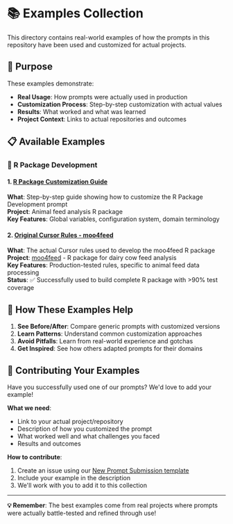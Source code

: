 # 📚 Examples Collection

This directory contains real-world examples of how the prompts in this repository have been used and customized for actual projects.

## 🎯 Purpose

These examples demonstrate:
- **Real Usage**: How prompts were actually used in production
- **Customization Process**: Step-by-step customization with actual values
- **Results**: What worked and what was learned
- **Project Context**: Links to actual repositories and outcomes

## 📋 Available Examples

### 🔬 R Package Development

#### 1. [R Package Customization Guide](r-package-customization.md)
**What**: Step-by-step guide showing how to customize the R Package Development prompt  
**Project**: Animal feed analysis R package  
**Key Features**: Global variables, configuration system, domain terminology  

#### 2. [Original Cursor Rules - moo4feed](cursor-rules-moo4feed-original.md)
**What**: The actual Cursor rules used to develop the moo4feed R package  
**Project**: [moo4feed](https://github.com/skysheng7/moo4feed) - R package for dairy cow feed analysis  
**Key Features**: Production-tested rules, specific to animal feed data processing  
**Status**: ✅ Successfully used to build complete R package with >90% test coverage

## 🔄 How These Examples Help

1. **See Before/After**: Compare generic prompts with customized versions
2. **Learn Patterns**: Understand common customization approaches
3. **Avoid Pitfalls**: Learn from real-world experience and gotchas
4. **Get Inspired**: See how others adapted prompts for their domains

## 🤝 Contributing Your Examples

Have you successfully used one of our prompts? We'd love to add your example!

**What we need**:
- Link to your actual project/repository
- Description of how you customized the prompt
- What worked well and what challenges you faced
- Results and outcomes

**How to contribute**:
1. Create an issue using our [New Prompt Submission template](../.github/ISSUE_TEMPLATE/new-prompt.md)
2. Include your example in the description
3. We'll work with you to add it to this collection

---

**💡 Remember**: The best examples come from real projects where prompts were actually battle-tested and refined through use!